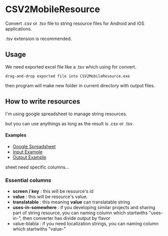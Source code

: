 # CSV2MobileResource

Convert .csv or .tsv file to string resource files for Android and iOS applications.

.tsv extension is recommended.

## Usage

We need exported excel file like a .tsv which using for convert.
```
drag-and-drop exported file into CSV2MobileResource.exe
```

then program will make new folder in current directory with output files.

## How to write resources

I'm using google spreadsheet to manage string resources. 

but you can use anythings as long as the result is .csv or .tsv.

#### Examples
- [Google Spreadsheet](https://docs.google.com/spreadsheets/d/1z0b0o6j4zkVgq9PvMDPeHzoQfUg8EmupAZfqQ61u6-8/edit?usp=sharing)
- [Input Example](https://github.com/SasarinoMARi/CSV2MobileResource/blob/master/Examples/Input/Example.tsv)
- [Output Example](https://github.com/SasarinoMARi/CSV2MobileResource/tree/master/Examples/Output/190802_1142/example.tsv)

sheet need specific columns...

### Essential columns
- **screen / key** : this will be resource's id
- **value** : this will be resource's value.
- **translatable** : this meaning **value** can translatable string
- **uses-in-somewhere** : if you developing similar projects and sharing part of string resource, you can naming column which startwiths "uses-in-", then converter has divide output by flavor
- value-blabla : if you need localization strings, you can naming column which startwiths "value-"

